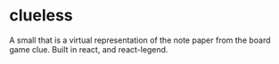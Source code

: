 # clueless
A small that is a virtual representation of the note paper from the board game clue. Built in react, and react-legend.
